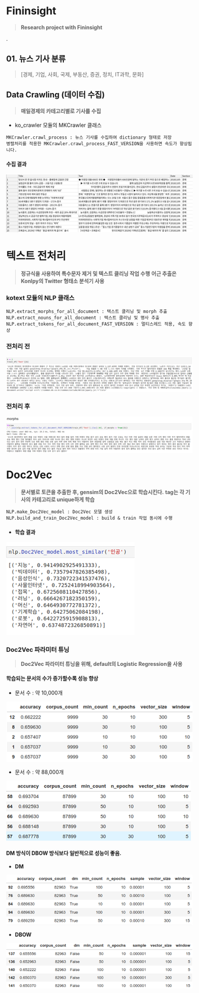 # Fininsight
> **Research project with Fininsight**

.  
## 01. 뉴스 기사 분류
> [경제, 기업, 사회, 국제, 부동산, 증권, 정치, IT과학, 문화]



## Data Crawling (데이터 수집)

>#### **매일경제의 카테고리별로 기사를 수집**
- ko_crawler 모듈의 MKCrawler 클래스
~~~
MKCrawler.crawl_process : 뉴스 기사를 수집하여 dictionary 형태로 저장
병렬처리를 적용한 MKCrawler.crawl_process_FAST_VERSION을 사용하면 속도가 향상됩니다.
~~~


#### **수집 결과**
  ![  ](images/1.png)


# **텍스트 전처리**

> **정규식을 사용하여 특수문자 제거 및 텍스트 클리닝 작업 수행**
> **어근 추출은 Konlpy의 Twitter 형태소 분석기 사용**

### kotext 모듈의 NLP 클래스
~~~  
NLP.extract_morphs_for_all_document : 텍스트 클리닝 및 morph 추출
NLP.extract_nouns_for_all_document : 텍스트 클리닝 및 명사 추출
NLP.extract_tokens_for_all_document_FAST_VERSION : 멀티스레드 적용, 속도 향상
~~~

### **전처리 전**
![](images/2.png)

### **전처리 후**
![](images/3.png)

# **Doc2Vec**

> **문서별로 토큰을 추출한 후, gensim의 Doc2Vec으로 학습시킨다.**
> **tag는 각 기사의 카테고리로 unique하게 학습**
~~~  
NLP.make_Doc2Vec_model : Doc2Vec 모델 생성
NLP.build_and_train_Doc2Vec_model : build & train 작업 동시에 수행
~~~

+ #### **학습 결과**
![](images/4.png)


### **Doc2Vec 파라미터 튜닝**
> **Doc2Vec 파라미터 튜닝을 위해, default의 Logistic Regression을 사용**



#### **학습되는 문서의 수가 증가할수록 성능 향상**
   + 문서 수 : 약 10,000개

![](images/5.png)

  + 문서 수 : 약 88,000개


![   ](images/6.png)



#### **DM 방식이 DBOW 방식보다 일반적으로 성능이 좋음.**
  + **DM**

![   ](images/7.png)

  + **DBOW**

   ![   ](images/8.png)
